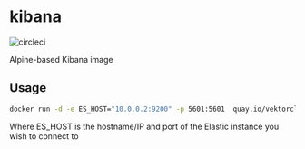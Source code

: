 # kibana

![circleci][circleci]

Alpine-based Kibana image

## Usage

```bash
docker run -d -e ES_HOST="10.0.0.2:9200" -p 5601:5601  quay.io/vektorcloud/kibana:5
```

Where ES_HOST is the hostname/IP and port of the Elastic instance you wish to connect to

[circleci]: https://img.shields.io/circleci/project/github/vektorcloud/kibana.svg "kibana"
